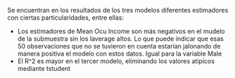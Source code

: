 Se encuentran en los resultados de los tres modelos diferentes estimadores con ciertas particularidades, entre ellas:

- Los estimadores de Mean Ocu Income son más negativos en el mudelo de la submuestra sin los laverage altos. Lo que puede indicar que esas 50 observaciones que no se tuvieron en cuenta estarían jalonando de manera positiva el modelo con estos datos. Igual para la variable Male
- El R^2 es mayor en el tercer modelo, eliminando los valores atipicos mediante tstudent
